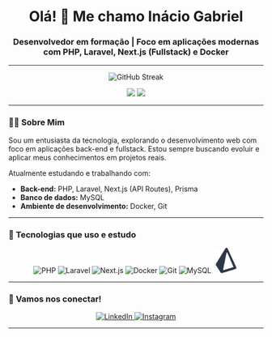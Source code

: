 <!-- Título Principal -->
<h1 align="center">Olá! 👋 Me chamo Inácio Gabriel</h1>
<h3 align="center">Desenvolvedor em formação | Foco em aplicações modernas com PHP, Laravel, Next.js (Fullstack) e Docker</h3>

---

<!-- Estatísticas -->
<p align="center">
  <img src="https://github-readme-streak-stats.herokuapp.com?user=Inaciogabriel0&theme=merko&date_format=n%2Fj%5B%2FY%5D&mode=weekly&background=80%2C033100%2C0A5661&ring=1CD41971&fire=00F324D9" alt="GitHub Streak" />
</p>

<p align="center">
  <img width="48%" src="https://github-readme-stats.vercel.app/api?username=Inaciogabriel0&show_icons=true&theme=merko&hide_border=true" />
  <img width="48%" src="https://github-readme-stats.vercel.app/api/top-langs/?username=Inaciogabriel0&layout=compact&theme=merko&hide_border=true" />
</p>

---

<!-- Sobre Mim -->
### 👨‍💻 Sobre Mim

Sou um entusiasta da tecnologia, explorando o desenvolvimento web com foco em aplicações back-end e fullstack. Estou sempre buscando evoluir e aplicar meus conhecimentos em projetos reais.

Atualmente estudando e trabalhando com:

- **Back-end:** PHP, Laravel, Next.js (API Routes), Prisma
- **Banco de dados:** MySQL
- **Ambiente de desenvolvimento:** Docker, Git

---

<!-- Tecnologias -->
### 🚀 Tecnologias que uso e estudo

<p align="center">
  <img src="https://cdn.jsdelivr.net/gh/devicons/devicon/icons/php/php-original.svg" height="50" alt="PHP" />
  <img src="https://cdn.jsdelivr.net/gh/devicons/devicon/icons/laravel/laravel-plain.svg" height="50" alt="Laravel" />
  <img src="https://cdn.jsdelivr.net/gh/devicons/devicon/icons/nextjs/nextjs-original.svg" height="50" alt="Next.js" />
  <img src="https://cdn.jsdelivr.net/gh/devicons/devicon/icons/docker/docker-original.svg" height="50" alt="Docker" />
  <img src="https://cdn.jsdelivr.net/gh/devicons/devicon/icons/git/git-original.svg" height="50" alt="Git" />
  <img src="https://cdn.jsdelivr.net/gh/devicons/devicon/icons/mysql/mysql-original.svg" height="50" alt="MySQL" />
  <img src="https://raw.githubusercontent.com/devicons/devicon/master/icons/prisma/prisma-original.svg" height="50" alt="Prisma" />
</p>

---

<!-- Contato -->
### 📲 Vamos nos conectar!

<p align="center">
  <a href="https://linkedin.com/in/inácio-gabriel-aa0599300" target="_blank">
    <img src="https://img.shields.io/badge/LinkedIn-0077B5?style=for-the-badge&logo=linkedin&logoColor=white" alt="LinkedIn" />
  </a>
  <a href="https://www.instagram.com/inacio_gabriel00" target="_blank">
    <img src="https://img.shields.io/badge/Instagram-E4405F?style=for-the-badge&logo=instagram&logoColor=white" alt="Instagram" />
  </a>
</p>

---

<!-- Rodapé opcional -->
<!--
**Inaciogabriel0/Inaciogabriel0** é um repositório ✨especial✨ porque seu `README.md` aparece no seu perfil GitHub.

- 🌱 Atualmente aprendendo: Laravel, Next.js, Prisma
- 💼 Buscando oportunidades para crescer como dev back-end
- ⚙️ Gosto de automatizar e construir sistemas úteis
-->
